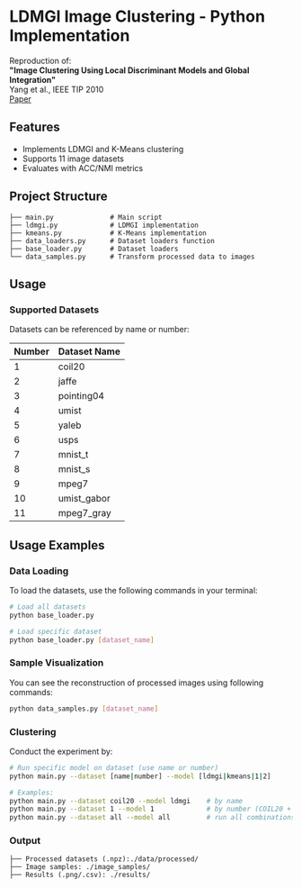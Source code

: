 # LDMGI Image Clustering - Python Implementation

Reproduction of:  
**"Image Clustering Using Local Discriminant Models and Global Integration"**  
Yang et al., IEEE TIP 2010  
[Paper](https://ieeexplore.ieee.org/document/5454426)

## Features
- Implements LDMGI and K-Means clustering
- Supports 11 image datasets
- Evaluates with ACC/NMI metrics

## Project Structure
```
├── main.py              # Main script
├── ldmgi.py             # LDMGI implementation
├── kmeans.py            # K-Means implementation
├── data_loaders.py      # Dataset loaders function
├── base_loader.py       # Dataset loaders
└── data_samples.py      # Transform processed data to images
```

## Usage

### Supported Datasets

Datasets can be referenced by name or number:

| Number | Dataset Name    | 
|--------|-----------------|
| 1      | coil20          |
| 2      | jaffe           |
| 3      | pointing04      | 
| 4      | umist           | 
| 5      | yaleb           | 
| 6      | usps            | 
| 7      | mnist_t         | 
| 8      | mnist_s         | 
| 9      | mpeg7           | 
| 10     | umist_gabor     | 
| 11     | mpeg7_gray      | 

## Usage Examples

### Data Loading
To load the datasets, use the following commands in your terminal:
 
```bash
# Load all datasets
python base_loader.py

# Load specific dataset
python base_loader.py [dataset_name]
```

### Sample Visualization
You can see the reconstruction of processed images using following commands:

```sh
python data_samples.py [dataset_name]
```
### Clustering
Conduct the experiment by:

```sh
# Run specific model on dataset (use name or number)
python main.py --dataset [name|number] --model [ldmgi|kmeans|1|2]

# Examples:
python main.py --dataset coil20 --model ldmgi    # by name
python main.py --dataset 1 --model 1             # by number (COIL20 + LDMGI)
python main.py --dataset all --model all         # run all combinations
```

### Output

```
├── Processed datasets (.npz):./data/processed/
├── Image samples: ./image_samples/
├── Results (.png/.csv): ./results/
```



